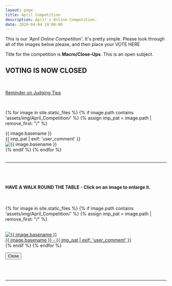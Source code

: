 ```yaml
---
layout: page
title: April Competition
description: April's Online Competition.
date: 2020-04-04 19:00:00
---
```



This is our _'April Online Competition'_. It's pretty simple. Please look through all of the images below please, and then place your VOTE HERE
<!-- <a target="_blank" href="https://surveyhero.com/c/884aefb8">VOTE HERE</a> -->

<p>Title for the competition is <strong>Macro/Close-Ups</strong>. This is an open subject.</p> 

## VOTING IS NOW CLOSED

<br>
<p><a href="{{ site.baseurl }}/Judging_Images/" target="_blank">Reminder on Judging Tips</a></p> 



<br>


{% for image in site.static_files %}
    {% if image.path contains 'assets/img/April_Competition/' %}
    	{% assign imp_pat = image.path | remove_first: "/" %}
<div class="Number">{{ image.basename }}</div>
<div class="subName">{{ imp_pat | exif: 'user_comment' }}</div>
<div>
	<img class="col three Comp_Img" src="{{ site.baseurl }}{{ image.path }}" alt="{{ image.basename }}">
</div>
    {% endif %}
{% endfor %}

<br>
<br>

<hr>

<br>
<br>

#### HAVE A WALK ROUND THE TABLE - Click on an image to enlarge it.

<br>

<!-- MASONARY GRID -->
<div class="full-width">
	<div class="grid">

{% for image in site.static_files %}
    {% if image.path contains 'assets/img/April_Competition/' %}
    	{% assign imp_pat = image.path | remove_first: "/" %}
    <div class="grid__item" data-size="1280x1280">  
        <a href="{{ site.baseurl }}{{ image.path }}" class="img-wrap" alt="{{ image.basename }}">
        <img src="{{ site.baseurl }}{{ image.path }}" alt="{{ image.basename }}" />
		<div class="description description--grid">{{ image.basename }} - {{ imp_pat | exif: 'user_comment' }}</div>
		</a>
	</div>
    {% endif %}
{% endfor %}
	</div>

<!-- /grid -->
<div class="preview">
	<button class="action action--close"><i class="fa fa-times"></i><span class="text-hidden">Close</span></button>
	<div class="description description--preview"></div>
</div>
</div>
<!-- MASONARY GRID END -->

<br>

<!-- <p>If you have made your choice - please do not forget to vote <a target="_blank" href="https://surveyhero.com/c/884aefb8">HERE</a></p> -->

<br>
<br>

<hr>



